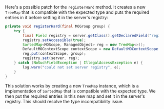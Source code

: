 Here's a possible patch for the `registerHard` method. It creates a new `TreeMap` that is compatible with the expected type and puts the required entries in it before setting it in the server's registry:

```java
private void registerHard(final MOGroup group) {
    try {
        final Field registry = server.getClass().getDeclaredField("registry");
        registry.setAccessible(true);
        SortedMap<MOScope, ManagedObject> reg = new TreeMap<>();
        DefaultMOContextScope contextScope = new DefaultMOContextScope(new OctetString(""), group.getScope());
        reg.put(contextScope, group);
        registry.set(server, reg);
    } catch (NoSuchFieldException | IllegalAccessException e) {
        log.warn("could not set server registry", e);
    }
}
```

This solution works by creating a new `TreeMap` instance, which is a implementation of `SortedMap` that is compatible with the expected type. We then put the required entries in this new map and set it in the server's registry. This should resolve the type incompatibility issue.